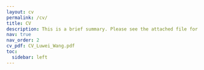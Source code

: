 ```yaml
---
layout: cv
permalink: /cv/
title: CV
description: This is a brief summary. Please see the attached file for details.
nav: true
nav_order: 2
cv_pdf: CV_Luwei_Wang.pdf
toc:
  sidebar: left
---
```

